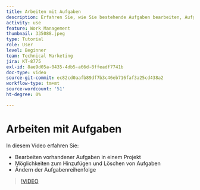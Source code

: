 ```yaml
---
title: Arbeiten mit Aufgaben
description: Erfahren Sie, wie Sie bestehende Aufgaben bearbeiten, Aufgaben hinzufügen und löschen und die Aufgabenreihenfolge für ein Projekt in [!DNL  Workfront].
activity: use
feature: Work Management
thumbnail: 335088.jpeg
type: Tutorial
role: User
level: Beginner
team: Technical Marketing
jira: KT-8775
exl-id: 8ae9d05a-0435-4db5-a66d-8ffeadf7741b
doc-type: video
source-git-commit: ec82cd0aafb89df7b3c46eb716faf3a25cd438a2
workflow-type: tm+mt
source-wordcount: '51'
ht-degree: 0%

---
```


# Arbeiten mit Aufgaben

In diesem Video erfahren Sie:

* Bearbeiten vorhandener Aufgaben in einem Projekt
* Möglichkeiten zum Hinzufügen und Löschen von Aufgaben
* Ändern der Aufgabenreihenfolge

>[!VIDEO](https://video.tv.adobe.com/v/335088/?quality=12&learn=on)
